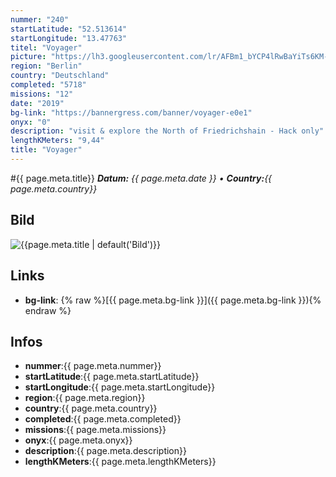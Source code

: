 ```yaml
---
nummer: "240"
startLatitude: "52.513614"
startLongitude: "13.47763"
titel: "Voyager"
picture: "https://lh3.googleusercontent.com/lr/AFBm1_bYCP4lRwBaYiTs6KM-UGQ7kwjCyNto3q8XdkReNuGU8awwPVdMn9lvG_JmJDOAaAtdhduO-KMxeNEb0cXeCKKLETm-r8J_f6zA0xuDk3-Pqe5ZnmiQWabhJoIJ80J0_6tgbmZIRo9QVVj2gSlE-UTsQqqvDX258Yqn_CjKbs3zXdRW3zvsjCK-0H3kpv4xhmLpSj4258k_4GU_GxNkeumnWD6Xld5PAxBi4riBmm3B3GTBePWU1GvRP71CPEq5EAtcmpegFeRxgWo4Zs2k7fqegXPSp8WdMXQ1wZDQIGhAim2aThyx9B8JwKjcQRoFrZ5y7fU5inLE1p6gEi_kKlea_AroeAVijoyMWZ4BGHcWS4NfXpZPEqa3Nps6l0acZTskSxwuT2aAI_dQPr88DAO0141Hq32dgGPwodKtfV3cGRy1C-RrOT_maXsuSj-ZIBHNIOFFMbwWQhorxCTmuzNTMMvG7_2TDuQyejJMcsSRvXswb-Qt0A7ZkPfVGrBp6VzESLm6OVfhGpc0_DWsNKnh4iH2rm3QVv4AnCgGN-4F4mgT5VZWIye_PdwYbdGi4x_i14TshltQl7BlCk4tmWXYDu5Ot_SC1bQ0aIF7N5YY-wQ_gVXRP257O1FoXgvR8Rd-MooKTuSVfyt2F2-AKw9aN5scwj24QLt3Xq8eN-eknmcLH9d0BQTDMOolk19ACxoFqOMLoe7A9vVnG_9T_riPH5Cg2Gh6jYHMCF5uHOqSvzvjII34JpV5j8gnRTZfEzUQcj2FUSwxYoJ0PtlaI46FzjNRWhdD6YBNwOaokIUmort3D-a15a0TFZCQJ3orvtpBnCduPAOLAN35n6F1whGGAD6_e0as7HLQ"
region: "Berlin"
country: "Deutschland"
completed: "5718"
missions: "12"
date: "2019"
bg-link: "https://bannergress.com/banner/voyager-e0e1"
onyx: "0"
description: "visit & explore the North of Friedrichshain - Hack only"
lengthKMeters: "9,44"
title: "Voyager"
---
```


#{{ page.meta.title}}
_**Datum:** {{ page.meta.date }} • **Country:**{{ page.meta.country}}_

## Bild
![{{page.meta.title | default('Bild')}}]({{page.meta.picture}})

## Links
- **bg-link**: {% raw %}[{{ page.meta.bg-link }}]({{ page.meta.bg-link }}){% endraw %}

## Infos
- **nummer**:{{ page.meta.nummer}}
- **startLatitude**:{{ page.meta.startLatitude}}
- **startLongitude**:{{ page.meta.startLongitude}}
- **region**:{{ page.meta.region}}
- **country**:{{ page.meta.country}}
- **completed**:{{ page.meta.completed}}
- **missions**:{{ page.meta.missions}}
- **onyx**:{{ page.meta.onyx}}
- **description**:{{ page.meta.description}}
- **lengthKMeters**:{{ page.meta.lengthKMeters}}

